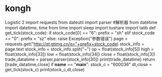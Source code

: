 # kongh
Logistic 2
    import requests
    from dateutil import parser #解析器
    from datetime import datetime, time
    from time import sleep
    import tushare
    import talib
    def get_tick(stock_code):
        if stock_code[0] == "6":
            prefix = "sh"
        elif stock_code == "0":
            prefix = "sz"
        else:
            raise Exception("参数错误")
        page = requests.get("http://qt.gtimg.cn/q="+prefix+stock_code)
        stock_info = page.text
        stock_info = stock_info.split("~")
        op = float(stock_info[5])
        high = float(stock_info[33])
        low = float(stock_info[34])
        close = float(stock_info[3])
        trade_datatime = parser.parser(stock_info[30])
        print(trade_datatime)
        return [trade_datatime,close]
    if __name__  == "__main__":
        stock_c = "600036"
        dt,close = get_tick(stock_c)
        print(stock_c,dt,close)
